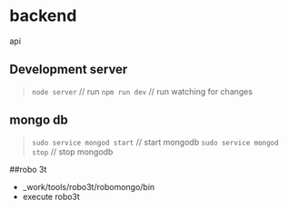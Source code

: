 # backend
api

## Development server
> `node server` // run
> `npm run dev` // run watching for changes

## mongo db
> `sudo service mongod start` // start mongodb
> `sudo service mongod stop` // stop mongodb

##robo 3t
- _work/tools/robo3t/robomongo/bin
- execute robo3t